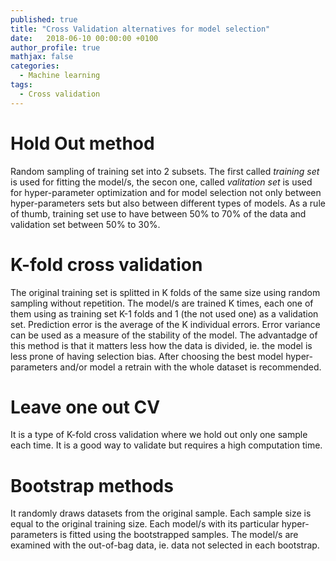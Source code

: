 ```yaml
---
published: true
title: "Cross Validation alternatives for model selection"
date:   2018-06-10 00:00:00 +0100
author_profile: true
mathjax: false
categories:
  - Machine learning
tags:
  - Cross validation
---
```


# Hold Out method
Random sampling of training set into 2 subsets. The first called *training set* is used for fitting the model/s, the secon one, called *valitation set* is used for hyper-parameter optimization and for model selection not only between hyper-parameters sets but also between different types of models. As a rule of thumb, training set use to have between 50% to 70% of the data and validation set between 50% to 30%.

# K-fold cross validation
The original training set is splitted in K folds of the same size using random sampling without repetition. The model/s are trained K times, each one of them using as training set K-1 folds and 1 (the not used one) as a validation set. Prediction error is the average of the K individual errors. Error variance can be used as a measure of the stability of the model. The advantadge of this method is that it matters less how the data is divided, ie. the model is less prone of having selection bias. After choosing the best model hyper-parameters and/or model a retrain with the whole dataset is recommended.

# Leave one out CV
It is a type of K-fold cross validation where we hold out only one sample each time. It is a good way to validate but requires a high computation time.

# Bootstrap methods
It randomly draws datasets from the original sample. Each sample size is equal to the original training size. Each model/s with its particular hyper-parameters is fitted using the bootstrapped samples. The model/s are examined with the out-of-bag data, ie. data not selected in each bootstrap.


